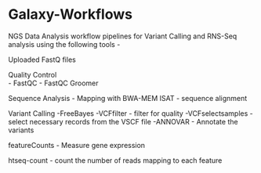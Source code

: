 # Galaxy-Workflows
NGS Data Analysis workflow pipelines for Variant Calling and RNS-Seq analysis using the following tools -

Uploaded FastQ files 

Quality Control   
	- FastQC
	- FastQC Groomer
		
Sequence Analysis
	- Mapping with BWA-MEM
  ISAT - sequence alignment

Variant Calling
	-FreeBayes
	-VCFfilter - filter for quality
	-VCFselectsamples - select necessary records from the VSCF file	
	-ANNOVAR - Annotate the variants
	
  
featureCounts - Measure gene expression

htseq-count - count the number of reads mapping to each feature

